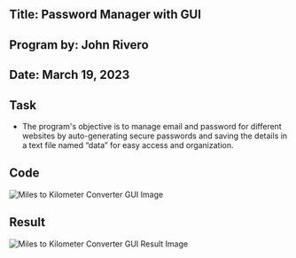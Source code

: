 
## Title: Password Manager with GUI

## Program by: John Rivero

## Date: March 19, 2023


## Task

- The program's objective is to manage email and password for different websites by auto-generating secure passwords and saving the details in a text file named “data” for easy access and organization.


## Code


![Miles to Kilometer Converter GUI Image](https://user-images.githubusercontent.com/81208412/224532165-fd00a2c2-0cc6-4db2-bded-66bb1ef59de5.jpg)


## Result


![Miles to Kilometer Converter GUI Result Image](https://user-images.githubusercontent.com/81208412/224532186-2683edb3-a12c-4131-b48d-8ac6def84ced.jpg)

